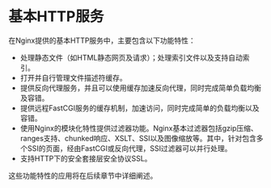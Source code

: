 # 基本HTTP服务

在Nginx提供的基本HTTP服务中，主要包含以下功能特性：

- 处理静态文件（如HTML静态网页及请求）；处理索引文件以及支持自动索引。
-  打开并自行管理文件描述符缓存。
- 提供反向代理服务，并且可以使用缓存加速反向代理，同时完成简单负载均衡及容错。
- 提供远程FastCGI服务的缓存机制，加速访问，同时完成简单的负载均衡以及容错。
- 使用Nginx的模块化特性提供过滤器功能。Nginx基本过滤器包括gzip压缩、ranges支持、chunked响应、XSLT、SSI以及图像缩放等。其中，针对包含多个SSI的页面，经由FastCGI或反向代理，SSI过滤器可以并行处理。
- 支持HTTP下的安全套接层安全协议SSL。

这些功能特性的应用将在后续章节中详细阐述。